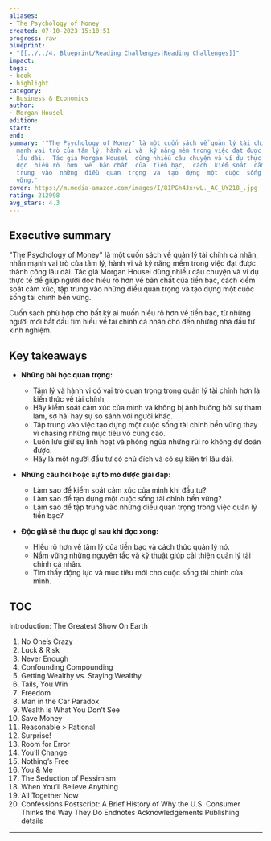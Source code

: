 ```yaml
---
aliases:
- The Psychology of Money
created: 07-10-2023 15:10:51
progress: raw
blueprint:
- "[[../../4. Blueprint/Reading Challenges|Reading Challenges]]"
impact:
tags:
- book
- highlight
category:
- Business & Economics
author:
- Morgan Housel
edition:
start:
end:
summary: '"The Psychology of Money" là một cuốn sách về quản lý tài chính cá nhân,  nhấn
  mạnh vai trò của tâm lý, hành vi và  kỹ năng mềm trong việc đạt được thành công
  lâu dài.  Tác giả Morgan Housel  dùng nhiều câu chuyện và ví dụ thực tế để  giúp  người
  đọc  hiểu rõ  hơn  về  bản chất  của  tiền bạc,  cách  kiểm soát  cảm xúc,  tập
  trung  vào  những  điều  quan  trọng  và  tạo  dựng  một  cuộc  sống  tài  chính  bền
  vững.'
cover: https://m.media-amazon.com/images/I/81PGh4Jx+wL._AC_UY218_.jpg
rating: 212998
avg_stars: 4.3
---
```



## Executive summary

"The Psychology of Money" là một cuốn sách về quản lý tài chính cá nhân,  nhấn mạnh vai trò của tâm lý, hành vi và  kỹ năng mềm trong việc đạt được thành công lâu dài.  Tác giả Morgan Housel  dùng nhiều câu chuyện và ví dụ thực tế để  giúp  người đọc  hiểu rõ  hơn  về  bản chất  của  tiền bạc,  cách  kiểm soát  cảm xúc,  tập trung  vào  những  điều  quan  trọng  và  tạo  dựng  một  cuộc  sống  tài  chính  bền vững. 

Cuốn sách  phù hợp  cho  bất  kỳ  ai  muốn  hiểu  rõ  hơn  về  tiền bạc,  từ  những  người  mới  bắt  đầu  tìm hiểu  về  tài  chính  cá  nhân  cho  đến  những  nhà  đầu  tư  kinh nghiệm.

## Key takeaways

* **Những bài học quan trọng:**
    *  Tâm lý và  hành  vi  có  vai  trò  quan trọng  trong  quản  lý  tài  chính  hơn  là kiến thức  về  tài  chính.
    *  Hãy  kiểm soát  cảm xúc  của  mình  và  không  bị  ảnh hưởng  bởi  sự  tham lam,  sợ hãi  hay  sự  so sánh  với  người  khác.
    *  Tập trung  vào  việc  tạo  dựng  một  cuộc sống  tài  chính  bền vững  thay vì  chasing  những  mục  tiêu  vô  cùng  cao.
    *  Luôn  lưu  giữ  sự  linh hoạt  và  phòng  ngừa  những  rủi ro  không  dự đoán  được.
    *  Hãy  là  một  người  đầu  tư  có  chủ  đích  và  có  sự  kiên trì  lâu dài.

* **Những câu hỏi hoặc sự tò mò được giải đáp:**
    *  Làm  sao  để  kiểm  soát  cảm  xúc  của  mình  khi  đầu tư?
    *  Làm  sao  để  tạo  dựng  một  cuộc  sống  tài  chính  bền vững?
    *  Làm  sao  để  tập  trung  vào  những  điều  quan  trọng  trong  việc quản  lý  tiền bạc?

* **Độc giả sẽ thu được gì sau khi đọc xong:**
    *  Hiểu  rõ  hơn  về  tâm lý  của  tiền bạc  và  cách  thức  quản  lý  nó.
    *  Nắm  vững  những  nguyên  tắc  và  kỹ  thuật  giúp  cải  thiện  quản  lý  tài chính  cá nhân.
    *  Tìm  thấy  động  lực  và  mục  tiêu  mới  cho  cuộc  sống  tài  chính  của  mình.

## TOC

Introduction: The Greatest Show On Earth
1. No One’s Crazy
2. Luck & Risk
3. Never Enough
4. Confounding Compounding
5. Getting Wealthy vs. Staying Wealthy
6. Tails, You Win
7. Freedom
8. Man in the Car Paradox
9. Wealth is What You Don’t See
10. Save Money
11. Reasonable > Rational
12. Surprise!
13. Room for Error
14. You’ll Change
15. Nothing’s Free
16. You & Me
17. The Seduction of Pessimism
18. When You’ll Believe Anything
19. All Together Now
20. Confessions
Postscript: A Brief History of Why the U.S. Consumer Thinks the Way They Do
Endnotes
Acknowledgements
Publishing details

---
